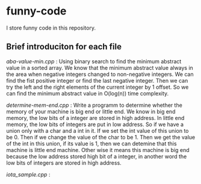 # funny-code
I store funny code in this repository.  

## Brief introduciton for each file  
*aba-value-min.cpp* : Using binary search to find the minimum abstract value in a sorted array. We know that the minimum abstract value always in the area when negative integers changed to non-negative integers. We can find the fist positive integer or find the last negative integer. Then we can try the left and the right elements of the current integer by 1 offset. So we can find the minimum abstract value in O(log(n)) time complexity.  

*determine-mem-end.cpp* : Write a programm to determine whether the memory of your machine is big end or little end. We know in big end memory, the low bits of a integer are stored in high address. In little end memory, the low bits of integers are put in low address. So if we have a union only with a char and a int in it. If we set the int value of this union to be 0. Then if we change the value of the char to be 1. Then we get the value of the int in this union, if its value is 1, then we
can detemine that this machine is little end machine. Other wise it means this machine is big end because the low address stored high bit of a integer, in another word the low bits of integers are stored in high address.  

*iota_sample.cpp* :  

